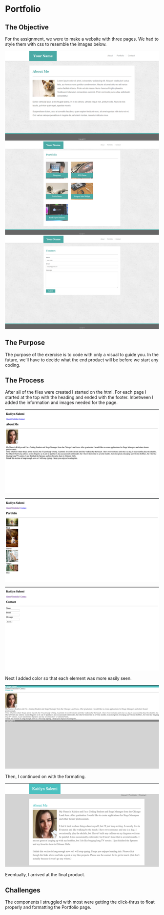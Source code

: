 # Portfolio

## The Objective 

For the assignment, we were to make a website with three pages. We had to style them with css to resemble the images below.

![about me](./README_images/portfolio-about-me.png)
![about me](./README_images/portfolio-gallery.png)
![about me](./README_images/portfolio-contact.png)


## The Purpose 

The purpose of the exercise is to code with only a visual to guide you. In the future, we'll have to decide what the end product will be before we start any coding. 


## The Process

After all of the files were created I started on the html. For each page I started at the top with the heading and ended with the footer. Inbetween I added the information and images needed for the page. 

![screen shot index.html](./README_images/screen_shot_indexhtml.png)

![screen shot index.html](./README_images/screen_shot_portfoliohtml.png)

![screen shot index.html](./README_images/screen_shot_contacthtml.png)


Next I added color so that each element was more easily seen. 

![screen shot index.html](./README_images/screen_shot_colorcss.png)

Then, I continued on with the formating. 

![screen shot index.html](./README_images/screen_shot_formatcss.png)

Eventually, I arrived at the final product. 

## Challenges 

The components I struggled with most were getting the click-thrus to float properly and formatting the Portfolio page.

